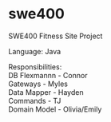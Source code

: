 swe400
======

SWE400 Fitness Site Project <br>

Language: Java <br>

Responsibilities: <br>
DB Flexmannn - Connor <br>
Gateways - Myles <br>
Data Mapper - Hayden <br>
Commands - TJ <br>
Domain Model - Olivia/Emily <br>

